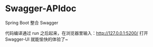 # Swagger-APIdoc

Spring Boot 整合 Swagger

代码编译通过 run 之后起来，在浏览器里输入：http://127.0.0.1:5200/ 打开 Swagger-UI 就能愉快的体验了~